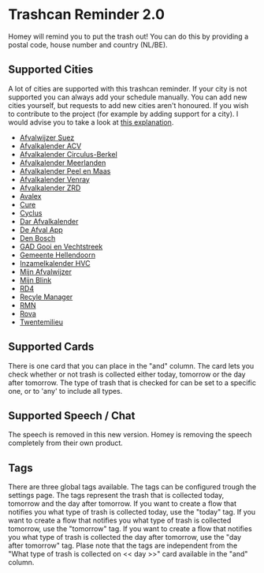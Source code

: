 # Trashcan Reminder 2.0
Homey will remind you to put the trash out! You can do this by providing a postal code, house number and country (NL/BE).

## Supported Cities
A lot of cities are supported with this trashcan reminder. If your city is not supported you can always add your schedule manually. You can add new cities yourself, but requests to add new cities aren't honoured. If you wish to contribute to the project (for example by adding support for a city). I would advise you to take a look at [this explanation](https://github.com/robertraaijmakers/com.trashchecker/tree/master/developers).

- [Afvalwijzer Suez](https://inzamelwijzer.suez.nl/)
- [Afvalkalender ACV](https://www.acv-groep.nl/)
- [Afvalkalender Circulus-Berkel](https://mijn.circulus-berkel.nl)
- [Afvalkalender Meerlanden](https://afvalkalender.meerlanden.nl)
- [Afvalkalender Peel en Maas](https://afvalkalender.peelenmaas.nl)
- [Afvalkalender Venray](https://afvalkalender.venray.nl)
- [Afvalkalender ZRD](https://afvalkalender.zrd.nl)
- [Avalex](https://www.avalex.nl/)
- [Cure](https://afvalkalender.cure-afvalbeheer.nl)
- [Cyclus](http://afvalkalender.cyclusnv.nl)
- [Dar Afvalkalender](https://afvalkalender.dar.nl)
- [De Afval App](http://www.deafvalapp.nl/calendar/kalender_start.jsp)
- [Den Bosch](http://denbosch.afvalstoffendienstkalender.nl)
- [GAD Gooi en Vechtstreek](https://inzamelkalender.gad.nl/)
- [Gemeente Hellendoorn](https://www.hellendoorn.nl/wonen-leven/publicatie/afval)
- [Inzamelkalender HVC](https://inzamelkalender.hvcgroep.nl)
- [Mijn Afvalwijzer](http://www.mijnafvalwijzer.nl)
- [Mijn Blink](https://mijnblink.nl/)
- [RD4](https://rd4.syzygy.eu)
- [Recyle Manager](http://www.recyclemanager.nl)
- [RMN](https://inzamelschema.rmn.nl)
- [Rova](https://www.rova.nl)
- [Twentemilieu](https://www.twentemilieu.nl)

## Supported Cards
There is one card that you can place in the "and" column. The card lets you check whether or not trash is collected either today, tomorrow or the day after tomorrow. The type of trash that is checked for can be set to a specific one, or to 'any' to include all types.

## Supported Speech / Chat
The speech is removed in this new version. Homey is removing the speech completely from their own product.

## Tags
There are three global tags available. The tags can be configured trough the settings page. The tags represent the trash that is collected today, tomorrow and the day after tomorrow.
If you want to create a flow that notifies you what type of trash is collected today, use the "today" tag.
If you want to create a flow that notifies you what type of trash is collected tomorrow, use the "tomorrow" tag.
If you want to create a flow that notifies you what type of trash is collected the day after tomorrow, use the "day after tomorrow" tag.
Plase note that the tags are independent from the "What type of trash is collected on << day >>" card available in the "and" column.